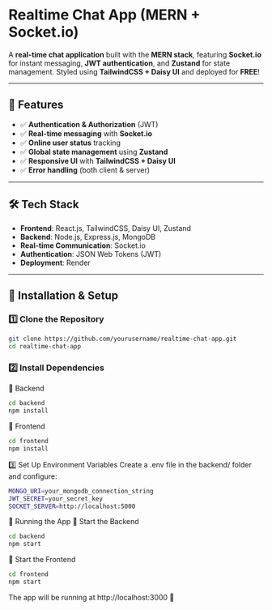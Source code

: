 # Realtime Chat App (MERN + Socket.io)

A **real-time chat application** built with the **MERN stack**, featuring **Socket.io** for instant messaging, **JWT authentication**, and **Zustand** for state management. Styled using **TailwindCSS + Daisy UI** and deployed for **FREE**!  

---

## 🌟 Features  
- ✅ **Authentication & Authorization** (JWT)  
- ✅ **Real-time messaging** with **Socket.io**  
- ✅ **Online user status** tracking  
- ✅ **Global state management** using **Zustand**  
- ✅ **Responsive UI** with **TailwindCSS + Daisy UI**  
- ✅ **Error handling** (both client & server)  

---

## 🛠 Tech Stack  
- **Frontend**: React.js, TailwindCSS, Daisy UI, Zustand  
- **Backend**: Node.js, Express.js, MongoDB  
- **Real-time Communication**: Socket.io  
- **Authentication**: JSON Web Tokens (JWT)  
- **Deployment**: Render

---

## 🎯 Installation & Setup  

### 1️⃣ Clone the Repository  
```bash
git clone https://github.com/yourusername/realtime-chat-app.git
cd realtime-chat-app
```

### 2️⃣ Install Dependencies
🔹 Backend
```bash
cd backend
npm install
```
🔹 Frontend
```bash
cd frontend
npm install
```
3️⃣ Set Up Environment Variables
Create a .env file in the backend/ folder and configure:
```bash
MONGO_URI=your_mongodb_connection_string
JWT_SECRET=your_secret_key
SOCKET_SERVER=http://localhost:5000
```
🚀 Running the App
🔹 Start the Backend
```bash
cd backend
npm start
```
🔹 Start the Frontend
```bash
cd frontend
npm start
```
The app will be running at http://localhost:3000 🚀
